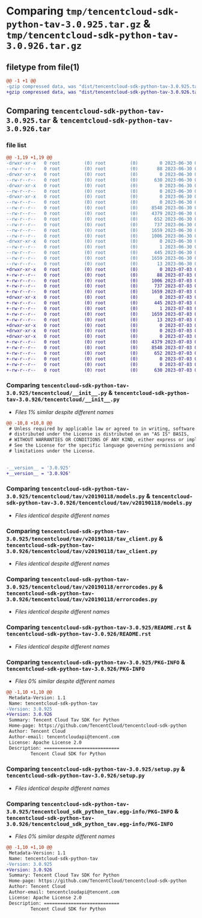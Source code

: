 # Comparing `tmp/tencentcloud-sdk-python-tav-3.0.925.tar.gz` & `tmp/tencentcloud-sdk-python-tav-3.0.926.tar.gz`

## filetype from file(1)

```diff
@@ -1 +1 @@
-gzip compressed data, was "dist/tencentcloud-sdk-python-tav-3.0.925.tar", last modified: Fri Jun 30 02:22:03 2023, max compression
+gzip compressed data, was "dist/tencentcloud-sdk-python-tav-3.0.926.tar", last modified: Mon Jul  3 00:34:28 2023, max compression
```

## Comparing `tencentcloud-sdk-python-tav-3.0.925.tar` & `tencentcloud-sdk-python-tav-3.0.926.tar`

### file list

```diff
@@ -1,19 +1,19 @@
-drwxr-xr-x   0 root         (0) root         (0)        0 2023-06-30 02:22:03.000000 tencentcloud-sdk-python-tav-3.0.925/
--rw-r--r--   0 root         (0) root         (0)       88 2023-06-30 02:22:03.000000 tencentcloud-sdk-python-tav-3.0.925/setup.cfg
-drwxr-xr-x   0 root         (0) root         (0)        0 2023-06-30 02:22:03.000000 tencentcloud-sdk-python-tav-3.0.925/tencentcloud/
--rw-r--r--   0 root         (0) root         (0)      630 2023-06-30 02:22:03.000000 tencentcloud-sdk-python-tav-3.0.925/tencentcloud/__init__.py
-drwxr-xr-x   0 root         (0) root         (0)        0 2023-06-30 02:22:03.000000 tencentcloud-sdk-python-tav-3.0.925/tencentcloud/tav/
--rw-r--r--   0 root         (0) root         (0)        0 2023-06-30 02:22:03.000000 tencentcloud-sdk-python-tav-3.0.925/tencentcloud/tav/__init__.py
-drwxr-xr-x   0 root         (0) root         (0)        0 2023-06-30 02:22:03.000000 tencentcloud-sdk-python-tav-3.0.925/tencentcloud/tav/v20190118/
--rw-r--r--   0 root         (0) root         (0)        0 2023-06-30 02:22:03.000000 tencentcloud-sdk-python-tav-3.0.925/tencentcloud/tav/v20190118/__init__.py
--rw-r--r--   0 root         (0) root         (0)     8548 2023-06-30 02:22:03.000000 tencentcloud-sdk-python-tav-3.0.925/tencentcloud/tav/v20190118/models.py
--rw-r--r--   0 root         (0) root         (0)     4379 2023-06-30 02:22:03.000000 tencentcloud-sdk-python-tav-3.0.925/tencentcloud/tav/v20190118/tav_client.py
--rw-r--r--   0 root         (0) root         (0)      652 2023-06-30 02:22:03.000000 tencentcloud-sdk-python-tav-3.0.925/tencentcloud/tav/v20190118/errorcodes.py
--rw-r--r--   0 root         (0) root         (0)      737 2023-06-30 02:22:03.000000 tencentcloud-sdk-python-tav-3.0.925/README.rst
--rw-r--r--   0 root         (0) root         (0)     1659 2023-06-30 02:22:03.000000 tencentcloud-sdk-python-tav-3.0.925/PKG-INFO
--rw-r--r--   0 root         (0) root         (0)     1006 2023-06-30 02:22:03.000000 tencentcloud-sdk-python-tav-3.0.925/setup.py
-drwxr-xr-x   0 root         (0) root         (0)        0 2023-06-30 02:22:03.000000 tencentcloud-sdk-python-tav-3.0.925/tencentcloud_sdk_python_tav.egg-info/
--rw-r--r--   0 root         (0) root         (0)        1 2023-06-30 02:22:03.000000 tencentcloud-sdk-python-tav-3.0.925/tencentcloud_sdk_python_tav.egg-info/dependency_links.txt
--rw-r--r--   0 root         (0) root         (0)      445 2023-06-30 02:22:03.000000 tencentcloud-sdk-python-tav-3.0.925/tencentcloud_sdk_python_tav.egg-info/SOURCES.txt
--rw-r--r--   0 root         (0) root         (0)     1659 2023-06-30 02:22:03.000000 tencentcloud-sdk-python-tav-3.0.925/tencentcloud_sdk_python_tav.egg-info/PKG-INFO
--rw-r--r--   0 root         (0) root         (0)       13 2023-06-30 02:22:03.000000 tencentcloud-sdk-python-tav-3.0.925/tencentcloud_sdk_python_tav.egg-info/top_level.txt
+drwxr-xr-x   0 root         (0) root         (0)        0 2023-07-03 00:34:28.000000 tencentcloud-sdk-python-tav-3.0.926/
+-rw-r--r--   0 root         (0) root         (0)       88 2023-07-03 00:34:28.000000 tencentcloud-sdk-python-tav-3.0.926/setup.cfg
+-rw-r--r--   0 root         (0) root         (0)     1006 2023-07-03 00:34:28.000000 tencentcloud-sdk-python-tav-3.0.926/setup.py
+-rw-r--r--   0 root         (0) root         (0)      737 2023-07-03 00:34:28.000000 tencentcloud-sdk-python-tav-3.0.926/README.rst
+-rw-r--r--   0 root         (0) root         (0)     1659 2023-07-03 00:34:28.000000 tencentcloud-sdk-python-tav-3.0.926/PKG-INFO
+drwxr-xr-x   0 root         (0) root         (0)        0 2023-07-03 00:34:28.000000 tencentcloud-sdk-python-tav-3.0.926/tencentcloud_sdk_python_tav.egg-info/
+-rw-r--r--   0 root         (0) root         (0)      445 2023-07-03 00:34:28.000000 tencentcloud-sdk-python-tav-3.0.926/tencentcloud_sdk_python_tav.egg-info/SOURCES.txt
+-rw-r--r--   0 root         (0) root         (0)        1 2023-07-03 00:34:28.000000 tencentcloud-sdk-python-tav-3.0.926/tencentcloud_sdk_python_tav.egg-info/dependency_links.txt
+-rw-r--r--   0 root         (0) root         (0)     1659 2023-07-03 00:34:28.000000 tencentcloud-sdk-python-tav-3.0.926/tencentcloud_sdk_python_tav.egg-info/PKG-INFO
+-rw-r--r--   0 root         (0) root         (0)       13 2023-07-03 00:34:28.000000 tencentcloud-sdk-python-tav-3.0.926/tencentcloud_sdk_python_tav.egg-info/top_level.txt
+drwxr-xr-x   0 root         (0) root         (0)        0 2023-07-03 00:34:28.000000 tencentcloud-sdk-python-tav-3.0.926/tencentcloud/
+drwxr-xr-x   0 root         (0) root         (0)        0 2023-07-03 00:34:28.000000 tencentcloud-sdk-python-tav-3.0.926/tencentcloud/tav/
+drwxr-xr-x   0 root         (0) root         (0)        0 2023-07-03 00:34:28.000000 tencentcloud-sdk-python-tav-3.0.926/tencentcloud/tav/v20190118/
+-rw-r--r--   0 root         (0) root         (0)     4379 2023-07-03 00:34:28.000000 tencentcloud-sdk-python-tav-3.0.926/tencentcloud/tav/v20190118/tav_client.py
+-rw-r--r--   0 root         (0) root         (0)     8548 2023-07-03 00:34:28.000000 tencentcloud-sdk-python-tav-3.0.926/tencentcloud/tav/v20190118/models.py
+-rw-r--r--   0 root         (0) root         (0)      652 2023-07-03 00:34:28.000000 tencentcloud-sdk-python-tav-3.0.926/tencentcloud/tav/v20190118/errorcodes.py
+-rw-r--r--   0 root         (0) root         (0)        0 2023-07-03 00:34:28.000000 tencentcloud-sdk-python-tav-3.0.926/tencentcloud/tav/v20190118/__init__.py
+-rw-r--r--   0 root         (0) root         (0)        0 2023-07-03 00:34:28.000000 tencentcloud-sdk-python-tav-3.0.926/tencentcloud/tav/__init__.py
+-rw-r--r--   0 root         (0) root         (0)      630 2023-07-03 00:34:28.000000 tencentcloud-sdk-python-tav-3.0.926/tencentcloud/__init__.py
```

### Comparing `tencentcloud-sdk-python-tav-3.0.925/tencentcloud/__init__.py` & `tencentcloud-sdk-python-tav-3.0.926/tencentcloud/__init__.py`

 * *Files 1% similar despite different names*

```diff
@@ -10,8 +10,8 @@
 # Unless required by applicable law or agreed to in writing, software
 # distributed under the License is distributed on an "AS IS" BASIS,
 # WITHOUT WARRANTIES OR CONDITIONS OF ANY KIND, either express or implied.
 # See the License for the specific language governing permissions and
 # limitations under the License.
 
 
-__version__ = '3.0.925'
+__version__ = '3.0.926'
```

### Comparing `tencentcloud-sdk-python-tav-3.0.925/tencentcloud/tav/v20190118/models.py` & `tencentcloud-sdk-python-tav-3.0.926/tencentcloud/tav/v20190118/models.py`

 * *Files identical despite different names*

### Comparing `tencentcloud-sdk-python-tav-3.0.925/tencentcloud/tav/v20190118/tav_client.py` & `tencentcloud-sdk-python-tav-3.0.926/tencentcloud/tav/v20190118/tav_client.py`

 * *Files identical despite different names*

### Comparing `tencentcloud-sdk-python-tav-3.0.925/tencentcloud/tav/v20190118/errorcodes.py` & `tencentcloud-sdk-python-tav-3.0.926/tencentcloud/tav/v20190118/errorcodes.py`

 * *Files identical despite different names*

### Comparing `tencentcloud-sdk-python-tav-3.0.925/README.rst` & `tencentcloud-sdk-python-tav-3.0.926/README.rst`

 * *Files identical despite different names*

### Comparing `tencentcloud-sdk-python-tav-3.0.925/PKG-INFO` & `tencentcloud-sdk-python-tav-3.0.926/PKG-INFO`

 * *Files 0% similar despite different names*

```diff
@@ -1,10 +1,10 @@
 Metadata-Version: 1.1
 Name: tencentcloud-sdk-python-tav
-Version: 3.0.925
+Version: 3.0.926
 Summary: Tencent Cloud Tav SDK for Python
 Home-page: https://github.com/TencentCloud/tencentcloud-sdk-python
 Author: Tencent Cloud
 Author-email: tencentcloudapi@tencent.com
 License: Apache License 2.0
 Description: ============================
         Tencent Cloud SDK for Python
```

### Comparing `tencentcloud-sdk-python-tav-3.0.925/setup.py` & `tencentcloud-sdk-python-tav-3.0.926/setup.py`

 * *Files identical despite different names*

### Comparing `tencentcloud-sdk-python-tav-3.0.925/tencentcloud_sdk_python_tav.egg-info/PKG-INFO` & `tencentcloud-sdk-python-tav-3.0.926/tencentcloud_sdk_python_tav.egg-info/PKG-INFO`

 * *Files 0% similar despite different names*

```diff
@@ -1,10 +1,10 @@
 Metadata-Version: 1.1
 Name: tencentcloud-sdk-python-tav
-Version: 3.0.925
+Version: 3.0.926
 Summary: Tencent Cloud Tav SDK for Python
 Home-page: https://github.com/TencentCloud/tencentcloud-sdk-python
 Author: Tencent Cloud
 Author-email: tencentcloudapi@tencent.com
 License: Apache License 2.0
 Description: ============================
         Tencent Cloud SDK for Python
```

